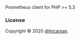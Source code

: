 Prometheus client for PHP >= 5.3

### License
Copyright &copy; 2020 [@hrcarsan](https://github.com/hrcarsan).

